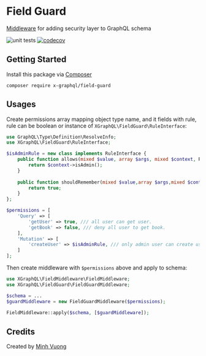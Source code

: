 Field Guard
===========

[Middleware](https://github.com/x-graphql/field-middleware) for adding security layer to GraphQL schema

![unit tests](https://github.com/x-graphql/field-guard/actions/workflows/unit_tests.yml/badge.svg)
[![codecov](https://codecov.io/gh/x-graphql/field-guard/graph/badge.svg?token=a76EAc7BUy)](https://codecov.io/gh/x-graphql/field-guard)

Getting Started
---------------

Install this package via [Composer](https://getcomposer.org)

```shell
composer require x-graphql/field-guard
```

Usages
------

Create permissions array mapping object type name, and it fields with rule, rule can be
boolean or instance of `XGraphQL\FieldGuard\RuleInterface`:

```php
use GraphQL\Type\Definition\ResolveInfo;
use XGraphQL\FieldGuard\RuleInterface;

$isAdminRule = new class implements RuleInterface {
    public function allows(mixed $value, array $args, mixed $context, ResolveInfo $info) : bool{
        return $context->isAdmin();
    }
    
    public function shouldRemember(mixed $value,array $args,mixed $context,ResolveInfo $info) : bool{
        return true;
    }
};

$permissions = [
    'Query' => [
        'getUser' => true, /// all user can get user.
        'getBook' => false, /// deny all user to get book.
    ],
    'Mutation' => [
        'createUser' => $isAdminRule, /// only admin user can create user.
    ]   
];
```

Then create middleware with `$permissions` above and apply to schema:

```php
use XGraphQL\FieldMiddleware\FieldMiddleware;
use XGraphQL\FieldGuard\FieldGuardMiddleware;

$schema = ...
$guardMiddleware = new FieldGuardMiddleware($permissions);

FieldMiddleware::apply($schema, [$guardMiddleware]);
```

Credits
-------

Created by [Minh Vuong](https://github.com/vuongxuongminh)
